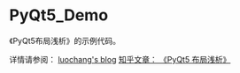 # PyQt5_Demo

《PyQt5布局浅析》的示例代码。

详情请参阅： 
[luochang's blog](https://luochang.ink/)
[知乎文章： 《PyQt5 布局浅析》](https://zhuanlan.zhihu.com/p/64574283)
